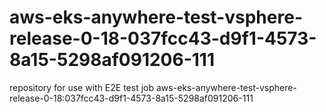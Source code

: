 # aws-eks-anywhere-test-vsphere-release-0-18-037fcc43-d9f1-4573-8a15-5298af091206-111
repository for use with E2E test job aws-eks-anywhere-test-vsphere-release-0-18:037fcc43-d9f1-4573-8a15-5298af091206-111

